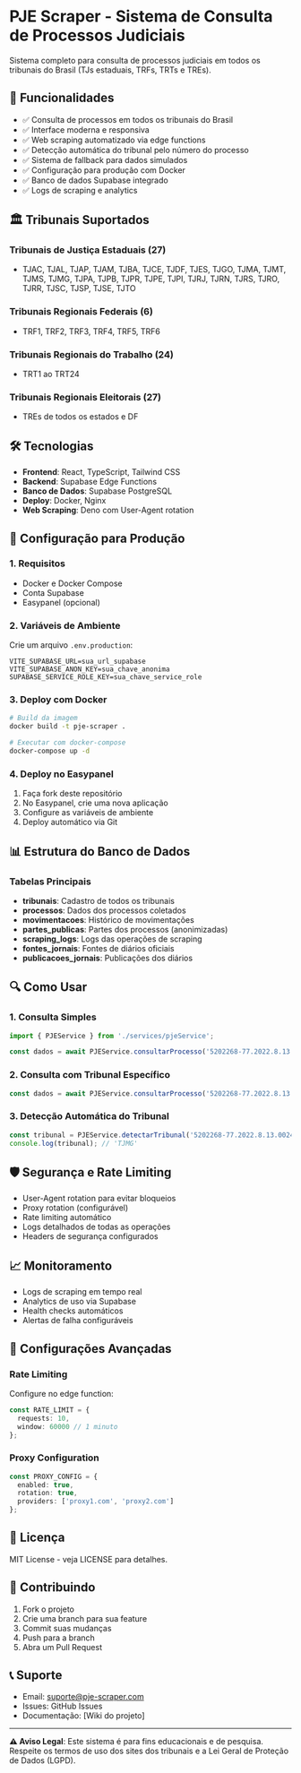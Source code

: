 # PJE Scraper - Sistema de Consulta de Processos Judiciais

Sistema completo para consulta de processos judiciais em todos os tribunais do Brasil (TJs estaduais, TRFs, TRTs e TREs).

## 🚀 Funcionalidades

- ✅ Consulta de processos em todos os tribunais do Brasil
- ✅ Interface moderna e responsiva
- ✅ Web scraping automatizado via edge functions
- ✅ Detecção automática do tribunal pelo número do processo
- ✅ Sistema de fallback para dados simulados
- ✅ Configuração para produção com Docker
- ✅ Banco de dados Supabase integrado
- ✅ Logs de scraping e analytics

## 🏛️ Tribunais Suportados

### Tribunais de Justiça Estaduais (27)
- TJAC, TJAL, TJAP, TJAM, TJBA, TJCE, TJDF, TJES, TJGO, TJMA, TJMT, TJMS, TJMG, TJPA, TJPB, TJPR, TJPE, TJPI, TJRJ, TJRN, TJRS, TJRO, TJRR, TJSC, TJSP, TJSE, TJTO

### Tribunais Regionais Federais (6)
- TRF1, TRF2, TRF3, TRF4, TRF5, TRF6

### Tribunais Regionais do Trabalho (24)
- TRT1 ao TRT24

### Tribunais Regionais Eleitorais (27)
- TREs de todos os estados e DF

## 🛠️ Tecnologias

- **Frontend**: React, TypeScript, Tailwind CSS
- **Backend**: Supabase Edge Functions
- **Banco de Dados**: Supabase PostgreSQL
- **Deploy**: Docker, Nginx
- **Web Scraping**: Deno com User-Agent rotation

## 🚀 Configuração para Produção

### 1. Requisitos
- Docker e Docker Compose
- Conta Supabase
- Easypanel (opcional)

### 2. Variáveis de Ambiente

Crie um arquivo `.env.production`:

```env
VITE_SUPABASE_URL=sua_url_supabase
VITE_SUPABASE_ANON_KEY=sua_chave_anonima
SUPABASE_SERVICE_ROLE_KEY=sua_chave_service_role
```

### 3. Deploy com Docker

```bash
# Build da imagem
docker build -t pje-scraper .

# Executar com docker-compose
docker-compose up -d
```

### 4. Deploy no Easypanel

1. Faça fork deste repositório
2. No Easypanel, crie uma nova aplicação
3. Configure as variáveis de ambiente
4. Deploy automático via Git

## 📊 Estrutura do Banco de Dados

### Tabelas Principais

- **tribunais**: Cadastro de todos os tribunais
- **processos**: Dados dos processos coletados
- **movimentacoes**: Histórico de movimentações
- **partes_publicas**: Partes dos processos (anonimizadas)
- **scraping_logs**: Logs das operações de scraping
- **fontes_jornais**: Fontes de diários oficiais
- **publicacoes_jornais**: Publicações dos diários

## 🔍 Como Usar

### 1. Consulta Simples
```javascript
import { PJEService } from './services/pjeService';

const dados = await PJEService.consultarProcesso('5202268-77.2022.8.13.0024');
```

### 2. Consulta com Tribunal Específico
```javascript
const dados = await PJEService.consultarProcesso('5202268-77.2022.8.13.0024', 'TJMG');
```

### 3. Detecção Automática do Tribunal
```javascript
const tribunal = PJEService.detectarTribunal('5202268-77.2022.8.13.0024');
console.log(tribunal); // 'TJMG'
```

## 🛡️ Segurança e Rate Limiting

- User-Agent rotation para evitar bloqueios
- Proxy rotation (configurável)
- Rate limiting automático
- Logs detalhados de todas as operações
- Headers de segurança configurados

## 📈 Monitoramento

- Logs de scraping em tempo real
- Analytics de uso via Supabase
- Health checks automáticos
- Alertas de falha configuráveis

## 🔧 Configurações Avançadas

### Rate Limiting
Configure no edge function:
```typescript
const RATE_LIMIT = {
  requests: 10,
  window: 60000 // 1 minuto
};
```

### Proxy Configuration
```typescript
const PROXY_CONFIG = {
  enabled: true,
  rotation: true,
  providers: ['proxy1.com', 'proxy2.com']
};
```

## 📝 Licença

MIT License - veja LICENSE para detalhes.

## 🤝 Contribuindo

1. Fork o projeto
2. Crie uma branch para sua feature
3. Commit suas mudanças
4. Push para a branch
5. Abra um Pull Request

## 📞 Suporte

- Email: suporte@pje-scraper.com
- Issues: GitHub Issues
- Documentação: [Wiki do projeto]

---

**⚠️ Aviso Legal**: Este sistema é para fins educacionais e de pesquisa. Respeite os termos de uso dos sites dos tribunais e a Lei Geral de Proteção de Dados (LGPD).